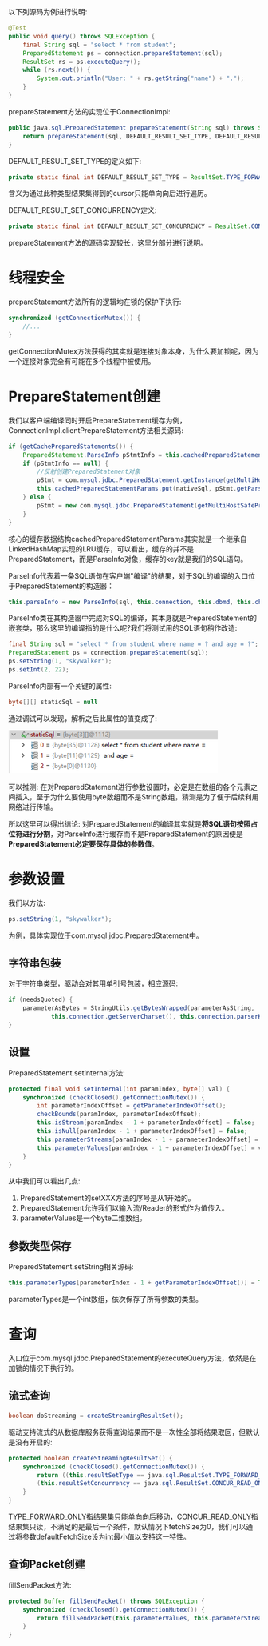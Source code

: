 以下列源码为例进行说明:

```java
@Test
public void query() throws SQLException {
    final String sql = "select * from student";
    PreparedStatement ps = connection.prepareStatement(sql);
    ResultSet rs = ps.executeQuery();
    while (rs.next()) {
        System.out.println("User: " + rs.getString("name") + ".");
    }
}
```

prepareStatement方法的实现位于ConnectionImpl:

```java
public java.sql.PreparedStatement prepareStatement(String sql) throws SQLException {
    return prepareStatement(sql, DEFAULT_RESULT_SET_TYPE, DEFAULT_RESULT_SET_CONCURRENCY);
}
```

DEFAULT_RESULT_SET_TYPE的定义如下:

```java
private static final int DEFAULT_RESULT_SET_TYPE = ResultSet.TYPE_FORWARD_ONLY;
```

含义为通过此种类型结果集得到的cursor只能单向向后进行遍历。

DEFAULT_RESULT_SET_CONCURRENCY定义:

```java
private static final int DEFAULT_RESULT_SET_CONCURRENCY = ResultSet.CONCUR_READ_ONLY;
```

prepareStatement方法的源码实现较长，这里分部分进行说明。

# 线程安全

prepareStatement方法所有的逻辑均在锁的保护下执行:

```java
synchronized (getConnectionMutex()) {
    //...
}
```

getConnectionMutex方法获得的其实就是连接对象本身，为什么要加锁呢，因为一个连接对象完全有可能在多个线程中被使用。

# PrepareStatement创建

我们以客户端编译同时开启PrepareStatement缓存为例，ConnectionImpl.clientPrepareStatement方法相关源码:

```java
if (getCachePreparedStatements()) {
    PreparedStatement.ParseInfo pStmtInfo = this.cachedPreparedStatementParams.get(nativeSql);
    if (pStmtInfo == null) {
        //反射创建PreparedStatement对象
        pStmt = com.mysql.jdbc.PreparedStatement.getInstance(getMultiHostSafeProxy(), nativeSql, this.database);
        this.cachedPreparedStatementParams.put(nativeSql, pStmt.getParseInfo());
    } else {
        pStmt = new com.mysql.jdbc.PreparedStatement(getMultiHostSafeProxy(), nativeSql, this.database, pStmtInfo);
    }
}
```

核心的缓存数据结构cachedPreparedStatementParams其实就是一个继承自LinkedHashMap实现的LRU缓存，可以看出，缓存的并不是PreparedStatement，而是ParseInfo对象，缓存的key就是我们的SQL语句。

ParseInfo代表着一条SQL语句在客户端"编译"的结果，对于SQL的编译的入口位于PreparedStatement的构造器：

```java
this.parseInfo = new ParseInfo(sql, this.connection, this.dbmd, this.charEncoding, this.charConverter);
```

ParseInfo类在其构造器中完成对SQL的编译，其本身就是PreparedStatement的嵌套类，那么这里的编译指的是什么呢?我们将测试用的SQL语句稍作改造:

```java
final String sql = "select * from student where name = ? and age = ?";
PreparedStatement ps = connection.prepareStatement(sql);
ps.setString(1, "skywalker");
ps.setInt(2, 22);
```

ParseInfo内部有一个关键的属性:

```java
byte[][] staticSql = null
```

通过调试可以发现，解析之后此属性的值变成了:

![staticSql](images/parseinfo_staticsql.PNG)

可以推测: 在对PreparedStatement进行参数设置时，必定是在数组的各个元素之间插入，至于为什么要使用byte数组而不是String数组，猜测是为了便于后续利用网络进行传输。

所以这里可以得出结论: 对PreparedStatement的编译其实就是**将SQL语句按照占位符进行分割**，对ParseInfo进行缓存而不是PreparedStatement的原因便是**PreparedStatement必定要保存具体的参数值**。

# 参数设置

我们以方法:

```java
ps.setString(1, "skywalker");
```

为例，具体实现位于com.mysql.jdbc.PreparedStatement中。

## 字符串包装

对于字符串类型，驱动会对其用单引号包装，相应源码:

```java
if (needsQuoted) {
    parameterAsBytes = StringUtils.getBytesWrapped(parameterAsString, '\'', '\'', this.charConverter, this.charEncoding,
            this.connection.getServerCharset(), this.connection.parserKnowsUnicode(), getExceptionInterceptor());
}
```

## 设置

PreparedStatement.setInternal方法:

```java
protected final void setInternal(int paramIndex, byte[] val) {
    synchronized (checkClosed().getConnectionMutex()) {
        int parameterIndexOffset = getParameterIndexOffset();
        checkBounds(paramIndex, parameterIndexOffset);
        this.isStream[paramIndex - 1 + parameterIndexOffset] = false;
        this.isNull[paramIndex - 1 + parameterIndexOffset] = false;
        this.parameterStreams[paramIndex - 1 + parameterIndexOffset] = null;
        this.parameterValues[paramIndex - 1 + parameterIndexOffset] = val;
    }
}
```

从中我们可以看出几点:

1. PreparedStatement的setXXX方法的序号是从1开始的。
2. PreparedStatement允许我们以输入流/Reader的形式作为值传入。
3. parameterValues是一个byte二维数组。

## 参数类型保存

PreparedStatement.setString相关源码:

```java
this.parameterTypes[parameterIndex - 1 + getParameterIndexOffset()] = Types.VARCHAR;
```

parameterTypes是一个int数组，依次保存了所有参数的类型。

# 查询

入口位于com.mysql.jdbc.PreparedStatement的executeQuery方法，依然是在加锁的情况下执行的。

## 流式查询

```java
boolean doStreaming = createStreamingResultSet();
```

驱动支持流式的从数据库服务获得查询结果而不是一次性全部将结果取回，但默认是没有开启的:

```java
protected boolean createStreamingResultSet() {
    synchronized (checkClosed().getConnectionMutex()) {
        return ((this.resultSetType == java.sql.ResultSet.TYPE_FORWARD_ONLY) && 
        (this.resultSetConcurrency == java.sql.ResultSet.CONCUR_READ_ONLY) && (this.fetchSize == Integer.MIN_VALUE));
    }
}
```

TYPE_FORWARD_ONLY指结果集只能单向向后移动，CONCUR_READ_ONLY指结果集只读，不满足的是最后一个条件，默认情况下fetchSize为0，我们可以通过将参数defaultFetchSize设为int最小值以支持这一特性。

## 查询Packet创建

fillSendPacket方法:

```java
protected Buffer fillSendPacket() throws SQLException {
    synchronized (checkClosed().getConnectionMutex()) {
        return fillSendPacket(this.parameterValues, this.parameterStreams, this.isStream, this.streamLengths);
    }
}
```

